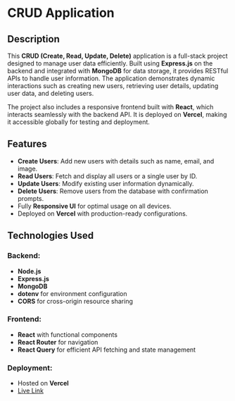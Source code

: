 # CRUD Application

## Description

This **CRUD (Create, Read, Update, Delete)** application is a full-stack project designed to manage user data efficiently. Built using **Express.js** on the backend and integrated with **MongoDB** for data storage, it provides RESTful APIs to handle user information. The application demonstrates dynamic interactions such as creating new users, retrieving user details, updating user data, and deleting users.

The project also includes a responsive frontend built with **React**, which interacts seamlessly with the backend API. It is deployed on **Vercel**, making it accessible globally for testing and deployment.

## Features

- **Create Users**: Add new users with details such as name, email, and image.
- **Read Users**: Fetch and display all users or a single user by ID.
- **Update Users**: Modify existing user information dynamically.
- **Delete Users**: Remove users from the database with confirmation prompts.
- Fully **Responsive UI** for optimal usage on all devices.
- Deployed on **Vercel** with production-ready configurations.

## Technologies Used

### Backend:
- **Node.js**
- **Express.js**
- **MongoDB**
- **dotenv** for environment configuration
- **CORS** for cross-origin resource sharing

### Frontend:
- **React** with functional components
- **React Router** for navigation
- **React Query** for efficient API fetching and state management

### Deployment:
- Hosted on **Vercel**
- [Live Link](https://curd242.netlify.app) 

